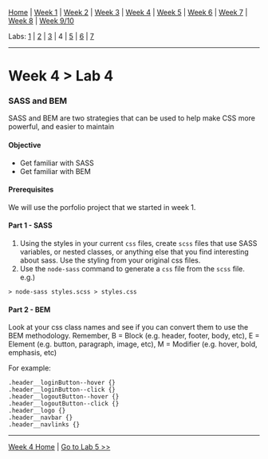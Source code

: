 [Home](/README.MD) | [Week 1](../../week-01/ReadMe.md) | [Week 2](../../week-02/ReadMe.md) | [Week 3](../../week-03/ReadMe.md) | [Week 4](../../week-04/ReadMe.md) | [Week 5](../../week-05/ReadMe.md) | [Week 6](../../week-06/ReadMe.md) | [Week 7](../../week-07/ReadMe.md) | [Week 8](../../week-08/ReadMe.md) | [Week 9/10](../../week-09_10/ReadMe.md)

Labs: [1](./lab-01.md) | [2](./lab-02.md) | [3](./lab-03.md) | 4 | [5](./lab-05.md) | [6](./lab-06.md)  | [7](./lab-07.md)

---

# Week 4 > Lab 4

### SASS and BEM

SASS and BEM are two strategies that can be used to help make CSS more powerful, and easier to maintain

#### Objective

- Get familiar with SASS
- Get familiar with BEM

#### Prerequisites

We will use the porfolio project that we started in week 1.

#### Part 1 - SASS

1. Using the styles in your current `css` files, create `scss` files that use SASS variables, or nested classes, or anything else that you find interesting about sass. Use the styling from your original css files.
2. Use the `node-sass` command to generate a `css` file from the `scss` file. e.g.)

```
> node-sass styles.scss > styles.css
```

#### Part 2 - BEM

Look at your css class names and see if you can convert them to use the BEM methodology. Remember, B = Block (e.g. header, footer, body, etc), E = Element (e.g. button, paragraph, image, etc), M = Modifier (e.g. hover, bold, emphasis, etc)

For example:

```StyleSheet
.header__loginButton--hover {}
.header__loginButton--click {}
.header__logoutButton--hover {}
.header__logoutButton--click {}
.header__logo {}
.header__navbar {}
.header__navlinks {}
```

---
[Week 4 Home](../ReadMe.md) | [Go to Lab 5 >>](./lab-05.md)

